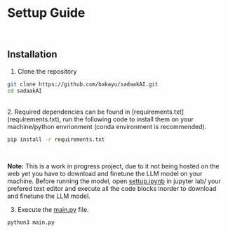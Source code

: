 # Settup Guide

<br>

## Installation
1. Clone the repository

``` bash
git clone https://github.com/bakayu/sadaakAI.git
cd sadaakAI
```
<br>
2. Required dependencies can be found in [requirements.txt](requirements.txt), run the following code to install them on your machine/python envrionment (conda environment is recommended).

``` bash
pip install -r requirements.txt
```
<br>

__Note:__ This is a work in progress project, due to it not being hosted on the web yet you have to download and finetune the LLM model on your machine. Before running the model, open [settup.ipynb](settup.ipynb) in jupyter lab/ your prefered text editor and execute all the code blocks inorder to download and finetune the LLM model.

3. Execute the [main.py](main.py]) file.
``` bash
python3 main.py
```

